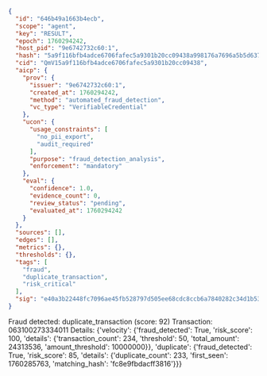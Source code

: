 ```json
{
  "id": "646b49a1663b4ecb",
  "scope": "agent",
  "key": "RESULT",
  "epoch": 1760294242,
  "host_pid": "9e6742732c60:1",
  "hash": "5a9f116bfb4adce6706fafec5a9301b20cc09438a998176a7696a5b5d6376e53",
  "cid": "QmV15a9f116bfb4adce6706fafec5a9301b20cc09438",
  "aicp": {
    "prov": {
      "issuer": "9e6742732c60:1",
      "created_at": 1760294242,
      "method": "automated_fraud_detection",
      "vc_type": "VerifiableCredential"
    },
    "ucon": {
      "usage_constraints": [
        "no_pii_export",
        "audit_required"
      ],
      "purpose": "fraud_detection_analysis",
      "enforcement": "mandatory"
    },
    "eval": {
      "confidence": 1.0,
      "evidence_count": 0,
      "review_status": "pending",
      "evaluated_at": 1760294242
    }
  },
  "sources": [],
  "edges": [],
  "metrics": {},
  "thresholds": {},
  "tags": [
    "fraud",
    "duplicate_transaction",
    "risk_critical"
  ],
  "sig": "e40a3b22448fc7096ae45fb528797d505ee68cdc8ccb6a7840282c34d1b53849"
}
```

Fraud detected: duplicate_transaction (score: 92)
Transaction: 063100273334011
Details: {'velocity': {'fraud_detected': True, 'risk_score': 100, 'details': {'transaction_count': 234, 'threshold': 50, 'total_amount': 24313536, 'amount_threshold': 10000000}}, 'duplicate': {'fraud_detected': True, 'risk_score': 85, 'details': {'duplicate_count': 233, 'first_seen': 1760285763, 'matching_hash': 'fc8e9fbdacff3816'}}}